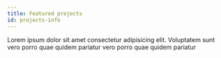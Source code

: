 ```yaml
---
title: Featured projects
id: projects-info
---
```


Lorem ipsum dolor sit amet consectetur adipisicing elit. Voluptatem sunt vero porro quae quidem pariatur vero porro quae quidem pariatur
